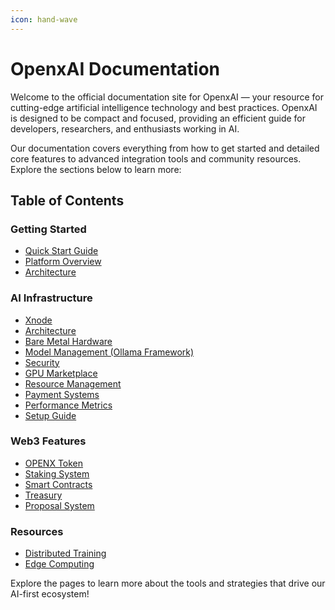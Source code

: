 ```yaml
---
icon: hand-wave
---
```


# OpenxAI Documentation

Welcome to the official documentation site for OpenxAI — your resource for cutting-edge artificial intelligence technology and best practices. OpenxAI is designed to be compact and focused, providing an efficient guide for developers, researchers, and enthusiasts working in AI.

Our documentation covers everything from how to get started and detailed core features to advanced integration tools and community resources. Explore the sections below to learn more:

## Table of Contents

### Getting Started
- [Quick Start Guide](/getting-started/quick-start-guide)
- [Platform Overview](/getting-started/platform-overview)
- [Architecture](/getting-started/architecture)

### AI Infrastructure
- [Xnode](/infrastructure/xnode)
- [Architecture](/infrastructure/architecture)
- [Bare Metal Hardware](/infrastructure/bare-metal-hardware)
- [Model Management (Ollama Framework)](/infrastructure/model-management)
- [Security](/infrastructure/security)
- [GPU Marketplace](/infrastructure/gpu-marketplace)
- [Resource Management](/infrastructure/resource-management)
- [Payment Systems](/infrastructure/payment-systems)
- [Performance Metrics](/infrastructure/performance-metrics)
- [Setup Guide](/infrastructure/setup-guide)

### Web3 Features
- [OPENX Token](/web3-features/openxai-token)
- [Staking System](/web3-features/staking-system)
- [Smart Contracts](/web3-features/smart-contracts)
- [Treasury](/web3-features/treasury)
- [Proposal System](/web3-features/proposal-system)

### Resources
- [Distributed Training](/resources/distributed-training)
- [Edge Computing](/resources/edge-computing)

Explore the pages to learn more about the tools and strategies that drive our AI-first ecosystem!

